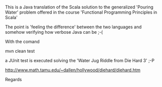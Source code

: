 This is a Java translation of the Scala solution to the generalized 'Pouring Water' problem offered in the course 'Functional Programming Principles in Scala'

The point is 'feeling the difference' between the two languages and somehow verifying how verbose Java can be ;-( 

With the comand 

mvn clean test 

a JUnit test is executed solving the 'Water Jug Riddle from Die Hard 3' ;-P

http://www.math.tamu.edu/~dallen/hollywood/diehard/diehard.htm  


Regards
